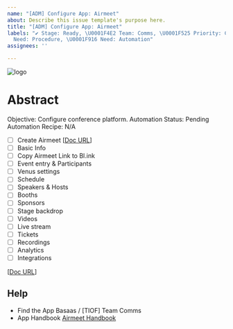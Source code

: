 ```yaml
---
name: "[ADM] Configure App: Airmeet"
about: Describe this issue template's purpose here.
title: "[ADM] Configure App: Airmeet"
labels: "✔ Stage: Ready, \U0001F4E2 Team: Comms, \U0001F525 Priority: Critical, \U0001F5C3
  Need: Procedure, \U0001F916 Need: Automation"
assignees: ''

---
```


<a id="top"></a>
![logo](http://TIOF.Click/TUWikiHeader)

# Abstract
Objective: Configure conference platform.
Automation Status: Pending
Automation Recipe: N/A

 - [ ] Create Airmeet
  [[Doc URL](https://DOC.org)]
 - [ ] Basic Info
 - [ ] Copy Airmeet Link to Bl.ink
 - [ ] Event entry & Participants
 - [ ] Venus settings
 - [ ] Schedule
 - [ ] Speakers & Hosts
 - [ ] Booths
 - [ ] Sponsors
 - [ ] Stage backdrop
 - [ ] Videos
 - [ ] Live stream
 - [ ] Tickets
 - [ ] Recordings
 - [ ] Analytics
 - [ ] Integrations

 [[Doc URL](https://DOC.org)]

## Help
* Find the App
   Basaas / [TIOF] Team Comms
* App Handbook
  [Airmeet Handbook]()
<!--stackedit_data:
eyJoaXN0b3J5IjpbMTc5ODQyODA4Niw3NDUzMjE3NjVdfQ==
-->